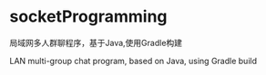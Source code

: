 # socketProgramming
局域网多人群聊程序，基于Java,使用Gradle构建

LAN multi-group chat program, based on Java, using Gradle build
